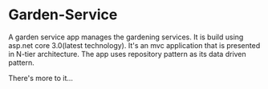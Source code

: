 # Garden-Service
A garden service app manages the gardening services.
It is build using asp.net core 3.0(latest technology).
It's an mvc application that is presented in N-tier architecture.
The app uses repository pattern as its data driven pattern.

There's more to it...
